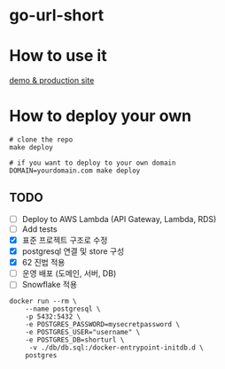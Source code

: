 # go-url-short



# How to use it
[demo & production site](https://go-url-short.herokuapp.com/)

# How to deploy your own

```shell
# clone the repo
make deploy 

# if you want to deploy to your own domain
DOMAIN=yourdomain.com make deploy
```



## TODO
- [ ] Deploy to AWS Lambda (API Gateway, Lambda, RDS)
- [ ] Add tests
- [x] 표준 프로젝트 구조로 수정
- [x] postgresql 연결 및 store 구성
- [x] 62 진법 적용 
- [ ] 운영 배포 (도메인, 서버, DB)
- [ ] Snowflake 적용

```shell
docker run --rm \
    --name postgresql \
    -p 5432:5432 \
    -e POSTGRES_PASSWORD=mysecretpassword \
    -e POSTGRES_USER="username" \
    -e POSTGRES_DB=shorturl \
     -v ./db/db.sql:/docker-entrypoint-initdb.d \
    postgres
```
